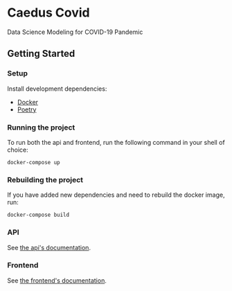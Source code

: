 # Caedus Covid
Data Science Modeling for COVID-19 Pandemic

## Getting Started
### Setup
Install development dependencies:
- [Docker](https://docs.docker.com/docker-for-mac/install/)
- [Poetry](https://python-poetry.org/docs/#installation)

### Running the project
To run both the api and frontend, run the following command in your shell of choice:
```
docker-compose up
```

### Rebuilding the project
If you have added new dependencies and need to rebuild the docker image, run:
```
docker-compose build
```

### API
See [the api's documentation](api/README.md).

### Frontend
See [the frontend's documentation](frontend/README.md).